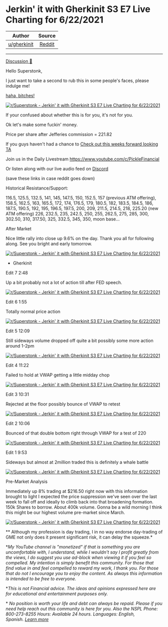 Jerkin' it with Gherkinit S3 E7 Live Charting for 6/22/2021
===========================================================

| Author       | Source       | 
| :-------------: |:-------------:|
|  [u/gherkinit](https://www.reddit.com/user/gherkinit/) | [Reddit](https://www.reddit.com/r/Superstonk/comments/o5maos/jerkin_it_with_gherkinit_s3_e7_live_charting_for/) | 

---

[Discussion 🦍](https://www.reddit.com/r/Superstonk/search?q=flair_name%3A%22Discussion%20%F0%9F%A6%8D%22&restrict_sr=1)

Hello Superstonk,

I just want to take a second to rub this in some people's faces, please indulge me!

[haha, bitches!](https://gamestop.gcs-web.com/news-releases/news-release-details/gamestop-completes-market-equity-offering-program-0)

[![r/Superstonk - Jerkin' it with Gherkinit S3 E7 Live Charting for 6/22/2021](https://preview.redd.it/l3owszs78t671.png?width=1676&format=png&auto=webp&s=1917eb621a54403e5684db2e025b90a016355c07)](https://preview.redd.it/l3owszs78t671.png?width=1676&format=png&auto=webp&s=1917eb621a54403e5684db2e025b90a016355c07)

If your confused about whether this is for you, it's not for you.

Ok let's make some fuckin' money.

Price per share after Jefferies commission = 221.82

If you guys haven't had a chance to [Check out this weeks forward looking TA](https://www.reddit.com/r/Superstonk/comments/o4l0cb/jerkin_it_with_gherkinit_forward_looking_ta_for/)

Join us in the Daily Livestream <https://www.youtube.com/c/PickleFinancial>

Or listen along with our live audio feed on [Discord](https://discord.gg/HbqnUVsSrH)

(save these links in case reddit goes down)

Historical Resistance/Support:

116.5, 125.5, 132.5, 141, 145, 147.5, 150, 152.5, 157 (previous ATM offering), 158.5, 162.5, 163, 165.5, 172, 174, 176.5, 179, 180.5, 182, 183.5, 184.5, 186, 187.5, 190.5, 192, 195, 196.5, 197.5, 200, 209, 211.5, 214.5, 218, 225.20 (new ATM offering) 226, 232.5, 235, 242.5, 250, 255, 262.5, 275, 285, 300, 302.50, 310, 317.50, 325, 332.5, 345, 350, moon base...

After Market

Nice little rally into close up 9.6% on the day. Thank you all for following along. See you bright and early tomorrow.

[![r/Superstonk - Jerkin' it with Gherkinit S3 E7 Live Charting for 6/22/2021](https://preview.redd.it/hqgfotobiv671.png?width=692&format=png&auto=webp&s=ae061a8e844e0d0f4e0f7479427c963fb57959fd)](https://preview.redd.it/hqgfotobiv671.png?width=692&format=png&auto=webp&s=ae061a8e844e0d0f4e0f7479427c963fb57959fd)

- Gherkinit

Edit 7 2:48

Up a bit probably not a lot of action till after FED speech.

[![r/Superstonk - Jerkin' it with Gherkinit S3 E7 Live Charting for 6/22/2021](https://preview.redd.it/5axk8o6a5v671.png?width=1625&format=png&auto=webp&s=487f1c02a6b921eb2ded62507c47c9c88bb5f5f4)](https://preview.redd.it/5axk8o6a5v671.png?width=1625&format=png&auto=webp&s=487f1c02a6b921eb2ded62507c47c9c88bb5f5f4)

Edit 6 1:55

Totally normal price action

[![r/Superstonk - Jerkin' it with Gherkinit S3 E7 Live Charting for 6/22/2021](https://preview.redd.it/veibvxanvu671.png?width=1633&format=png&auto=webp&s=4376026d5b04cec094cfe417fb55fa39997fb47d)](https://preview.redd.it/veibvxanvu671.png?width=1633&format=png&auto=webp&s=4376026d5b04cec094cfe417fb55fa39997fb47d)

Edit 5 12:09

Still sideways volume dropped off quite a bit possibly some more action around 1-2pm

[![r/Superstonk - Jerkin' it with Gherkinit S3 E7 Live Charting for 6/22/2021](https://preview.redd.it/q3dtt7ftcu671.png?width=1623&format=png&auto=webp&s=66d10c40707a7cfdc76a9f1e93013b7b68ce8454)](https://preview.redd.it/q3dtt7ftcu671.png?width=1623&format=png&auto=webp&s=66d10c40707a7cfdc76a9f1e93013b7b68ce8454)

Edit 4 11:22

Failed to hold at VWAP getting a little midday chop

[![r/Superstonk - Jerkin' it with Gherkinit S3 E7 Live Charting for 6/22/2021](https://preview.redd.it/phmpv5gi4u671.png?width=1633&format=png&auto=webp&s=5a0a9612e802f6bec20b3462710ff9dd43f9525f)](https://preview.redd.it/phmpv5gi4u671.png?width=1633&format=png&auto=webp&s=5a0a9612e802f6bec20b3462710ff9dd43f9525f)

Edit 3 10:31

Rejected at the floor possibly bounce of VWAP to retest

[![r/Superstonk - Jerkin' it with Gherkinit S3 E7 Live Charting for 6/22/2021](https://preview.redd.it/q0s1aoibvt671.png?width=1234&format=png&auto=webp&s=5954eee30b36de1e26ca03bf2c22bb03a5f9aa96)](https://preview.redd.it/q0s1aoibvt671.png?width=1234&format=png&auto=webp&s=5954eee30b36de1e26ca03bf2c22bb03a5f9aa96)

Edit 2 10:06

Bounced of that double bottom right through VWAP for a test of 220

[![r/Superstonk - Jerkin' it with Gherkinit S3 E7 Live Charting for 6/22/2021](https://preview.redd.it/eylewcyvqt671.png?width=1719&format=png&auto=webp&s=1f702a81035ace56d47ff16ff11d716a8add4a1f)](https://preview.redd.it/eylewcyvqt671.png?width=1719&format=png&auto=webp&s=1f702a81035ace56d47ff16ff11d716a8add4a1f)

Edit 1 9:53

Sideways but almost at 2million traded this is definitely a whale battle

[![r/Superstonk - Jerkin' it with Gherkinit S3 E7 Live Charting for 6/22/2021](https://preview.redd.it/7f0r8olfot671.png?width=1261&format=png&auto=webp&s=ad99671fd872e9440057a00889ff658f225f2b97)](https://preview.redd.it/7f0r8olfot671.png?width=1261&format=png&auto=webp&s=ad99671fd872e9440057a00889ff658f225f2b97)

Pre-Market Analysis

Immediately up 8% trading at $216.50 right now with this information brought to light I expected the price suppression we've seen over the last week to fall off and ideally to climb back into that broadening formation. 150k Shares to borrow. About 400k volume. Gonna be a wild morning I think this might be our highest volume pre-market since March.

[![r/Superstonk - Jerkin' it with Gherkinit S3 E7 Live Charting for 6/22/2021](https://preview.redd.it/k1k7z0u9ct671.png?width=1704&format=png&auto=webp&s=979f3037ae16e7152cac82f4891062f1d2fe7ba8)](https://preview.redd.it/k1k7z0u9ct671.png?width=1704&format=png&auto=webp&s=979f3037ae16e7152cac82f4891062f1d2fe7ba8)

** Although my profession is day trading, I in no way endorse day-trading of GME not only does it present significant risk, it can delay the squeeze.*

**My YouTube channel is "monetized" if that is something you are uncomfortable with, I understand, while I wouldn't say I profit greatly from the views, I do suggest you use ad-block when viewing it if you feel so compelled.* *My intention is simply benefit this community. For those that find value in and feel compelled to reward my work, I thank you. For those that do not I encourage you to enjoy the content. As always this information is intended to be free to everyone.*

**This is not Financial advice. The ideas and opinions expressed here are for educational and entertainment purposes only.*

* *No position is worth your life and debt can always be repaid. Please if you need help reach out this community is here for you. Also the NSPL Phone: 800-273-8255 Hours: Available 24 hours. Languages: English, Spanish.* [*Learn more*](https://suicidepreventionlifeline.org/)
